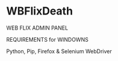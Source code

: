 # WBFlixDeath

WEB FLIX ADMIN PANEL

REQUIREMENTS for WINDOWNS

Python,
Pip,
Firefox &
Selenium WebDriver
